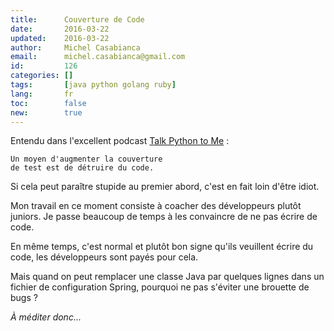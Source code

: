 ```yaml
---
title:      Couverture de Code
date:       2016-03-22
updated:    2016-03-22
author:     Michel Casabianca
email:      michel.casabianca@gmail.com
id:         126
categories: []
tags:       [java python golang ruby]
lang:       fr
toc:        false
new:        true
---
```


Entendu dans l'excellent podcast [Talk Python to Me](https://talkpython.fm/) :

```
Un moyen d'augmenter la couverture
de test est de détruire du code.
```

<!--more-->

Si cela peut paraître stupide au premier abord, c'est en fait loin d'être idiot.

Mon travail en ce moment consiste à coacher des développeurs plutôt juniors. Je passe beaucoup de temps à les convaincre de ne pas écrire de code.

En même temps, c'est normal et plutôt bon signe qu'ils veuillent écrire du code, les développeurs sont payés pour cela.

Mais quand on peut remplacer une classe Java par quelques lignes dans un fichier de configuration Spring, pourquoi ne pas s'éviter une brouette de bugs ?

*À méditer donc...*